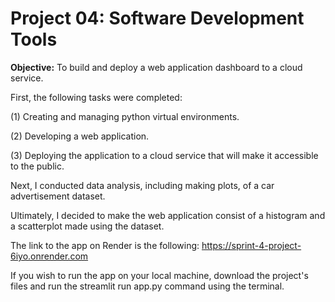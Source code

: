 # Project 04: Software Development Tools

**Objective:** To build and deploy a web application dashboard to a cloud service. 

First, the following tasks were completed:

(1) Creating and managing python virtual environments.

(2) Developing a web application.

(3) Deploying the application to a cloud service that will make it accessible to the public.

Next, I conducted data analysis, including making plots, of a car advertisement dataset. 

Ultimately, I decided to make the web application consist of a histogram and a scatterplot made using the dataset.

The link to the app on Render is the following:
https://sprint-4-project-6iyo.onrender.com

If you wish to run the app on your local machine, download the project's files and run the streamlit run app.py command using the terminal.

